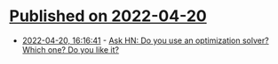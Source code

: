 # [Published on 2022-04-20](index.md)

* [2022-04-20, 16:16:41](https://news.ycombinator.com/item?id=31099186) - [Ask HN: Do you use an optimization solver? Which one? Do you like it?](https://news.ycombinator.com/item?id=31099186)
